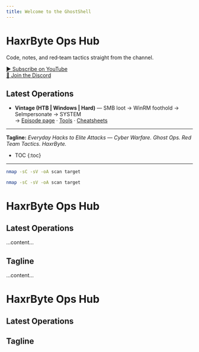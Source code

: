 ```yaml
---
title: Welcome to the GhostShell
---
```


# HaxrByte Ops Hub

Code, notes, and red‑team tactics straight from the channel.

[▶️ Subscribe on YouTube](https://youtube.com/@xxx)  
[💬 Join the Discord](https://discord.gg/your-invite)

## Latest Operations
- **Vintage (HTB | Windows | Hard)** — SMB loot → WinRM foothold → SeImpersonate → SYSTEM  
  → [Episode page](/episodes/2025-08-23-vintage-htb) · [Tools](/tools/) · [Cheatsheets](/cheatsheets/)

---

**Tagline:** *Everyday Hacks to Elite Attacks — Cyber Warfare. Ghost Ops. Red Team Tactics. HaxrByte.*


* TOC
{:toc}

---

```bash
nmap -sC -sV -oA scan target
```


```bash
nmap -sC -sV -oA scan target
```



# HaxrByte Ops Hub

## Latest Operations
...content...

## Tagline
...content...



# HaxrByte Ops Hub
## Latest Operations
## Tagline
